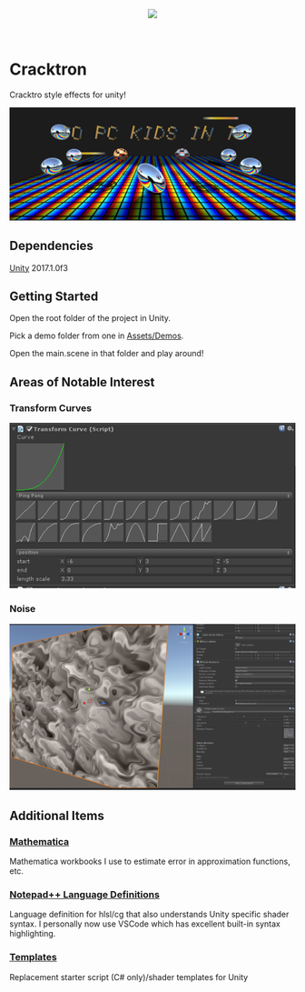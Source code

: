 <p align="center">
<img src="http://img.shields.io/badge/contributions-closed-red.svg">
</p>

<br>

# Cracktron
Cracktro style effects for unity!

<p align="center"><img src="/Docs/screenshot.jpg"></p>

## Dependencies
[Unity](http://www.unity3d.com) 2017.1.0f3

## Getting Started
Open the root folder of the project in Unity.

Pick a demo folder from one in [Assets/Demos](/Assets/Demos).

Open the main.scene in that folder and play around!

## Areas of Notable Interest
### Transform Curves
<p align="center"><img src="/Docs/transformcurve.png"></p>

### Noise
<p align="center"><img src="/Docs/noise.jpg"></p>

## Additional Items
### [Mathematica](/Mathematica)
Mathematica workbooks I use to estimate error in approximation functions, etc.

### [Notepad++ Language Definitions](/Notepad%2B%2B%20Language%20Definitions)
Language definition for hlsl/cg that also understands Unity specific shader syntax.
I personally now use VSCode which has excellent built-in syntax highlighting.

### [Templates](/Templates)
Replacement starter script (C# only)/shader templates for Unity

